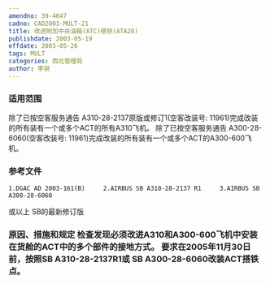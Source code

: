 ```yaml
---
amendno: 39-4047  
cadno: CAD2003-MULT-21  
title: 改进附加中央油箱(ATC)搭铁(ATA28)  
publishdate: 2003-05-19  
effdate: 2003-05-26  
tags: MULT  
categories: 西北管理局  
author: 李锐  
---
```

  
### 适用范围  
除了已按空客服务通告 A310-28-2137原版或修订1(空客改装号: 11961)完成改装的所有装有一个或多个ACT的所有A310飞机。     除了已按空客服务通告 A300-28-6060(空客改装号: 11961)完成改装的所有装有一个或多个ACT的A300-600飞机。  
  
<!--more-->  
### 参考文件  
    1.DGAC AD 2003-161(B)     2.AIRBUS SB A310-28-2137 R1     3.AIRBUS SB A300-28-6060  
或以上 SB的最新修订版  
  
### 原因、措施和规定     检查发现必须改进A310和A300-600飞机中安装在货舱的ACT中的多个部件的接地方式。     要求在2005年11月30日前，按照SB A310-28-2137R1或 SB A300-28-6060改装ACT搭铁点。  
